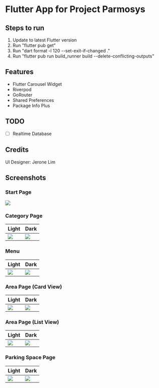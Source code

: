 # Flutter App for Project Parmosys

## Steps to run
1. Update to latest Flutter version
2. Run "flutter pub get"
3. Run "dart format -l 120 --set-exit-if-changed ."
4. Run "flutter pub run build_runner build --delete-conflicting-outputs"

## Features
- Flutter Carousel Widget
- Riverpod
- GoRouter
- Shared Preferences
- Package Info Plus

## TODO
- [ ] Realtime Database

## Credits
UI Designer: Jerone Lim

## Screenshots

### Start Page
![](/reference/screenshot/start_page.png)

### Category Page
| Light                                              | Dark                                              |
|----------------------------------------------------|---------------------------------------------------|
| ![](/reference/screenshot/category_page_light.png) | ![](/reference/screenshot/category_page_dark.png) |

### Menu
| Light                                     | Dark                                     |
|-------------------------------------------|------------------------------------------|
| ![](/reference/screenshot/menu_light.png) | ![](/reference/screenshot/menu_dark.png) |

### Area Page (Card View)
| Light                                                    | Dark                                                    |
|----------------------------------------------------------|---------------------------------------------------------|
| ![](/reference/screenshot/area_page_card_view_light.png) | ![](/reference/screenshot/area_page_card_view_dark.png) |

### Area Page (List View)
| Light                                                    | Dark                                                    |
|----------------------------------------------------------|---------------------------------------------------------|
| ![](/reference/screenshot/area_page_list_view_light.png) | ![](/reference/screenshot/area_page_list_view_dark.png) |

### Parking Space Page
| Light                                                   | Dark                                                   |
|---------------------------------------------------------|--------------------------------------------------------|
| ![](/reference/screenshot/parking_space_page_light.png) | ![](/reference/screenshot/parking_space_page_dark.png) |
